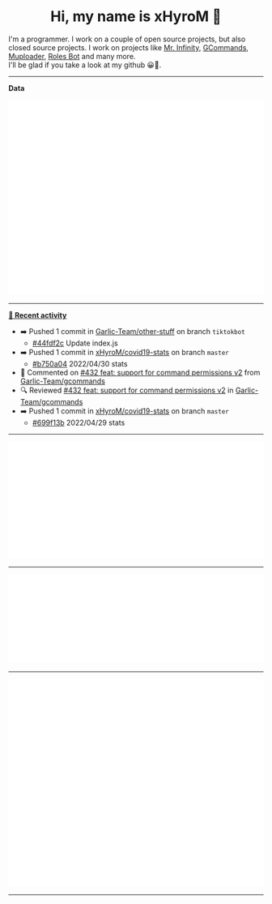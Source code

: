 <p align="center">
    <!-- <img src="https://avatars.githubusercontent.com/u/56601352" width="192" alt="hyro's pfp" /> -->
    <h1 align="center">Hi, my name is xHyroM 👋</h1>
</p>

I'm a programmer. I work on a couple of open source projects, but also closed source projects. I work on projects like [Mr. Infinity](https://discord.com/oauth2/authorize?client_id=720321585625694239&scope=bot%20applications.commands&permissions=8&redirect_uri=https://blobs.gq/imanager&prompt=consent&response_type=code), [GCommands](https://github.com/Garlic-Team/GCommands), [Muploader](https://github.com/xHyroM/Muploder), [Roles Bot](https://github.com/xHyroM/roles-bot) and many more.  
I'll be glad if you take a look at my github 😀👀.

___
**Data**

<img src="https://github.com/xHyroM/xHyroM/blob/master/.cache/base.svg">

___

**[📰 Recent activity](https://github.com/xHyroM)**
* ➡️ Pushed 1 commit in [Garlic-Team/other-stuff](https://github.com/Garlic-Team/other-stuff) on branch `tiktokbot`
  * [#44fdf2c](https://github.com/Garlic-Team/other-stuff/commit/44fdf2c) Update index.js
* ➡️ Pushed 1 commit in [xHyroM/covid19-stats](https://github.com/xHyroM/covid19-stats) on branch `master`
  * [#b750a04](https://github.com/xHyroM/covid19-stats/commit/b750a04) 2022/04/30 stats
* 💬 Commented on [#432 feat: support for command permissions v2](https://github.com/Garlic-Team/gcommands/pull/432) from [Garlic-Team/gcommands](https://github.com/Garlic-Team/gcommands)
* 🔍 Reviewed [#432 feat: support for command permissions v2](https://github.com/Garlic-Team/gcommands/pull/432) in [Garlic-Team/gcommands](https://github.com/Garlic-Team/gcommands)
* ➡️ Pushed 1 commit in [xHyroM/covid19-stats](https://github.com/xHyroM/covid19-stats) on branch `master`
  * [#699f13b](https://github.com/xHyroM/covid19-stats/commit/699f13b) 2022/04/29 stats


___

<img src="https://github.com/xHyroM/xHyroM/blob/master/.cache/isocalendar.svg">

___

<img src="https://github.com/xHyroM/xHyroM/blob/master/.cache/languages.svg">

___

<img src="https://github.com/xHyroM/xHyroM/blob/master/.cache/achievements.svg">

___
